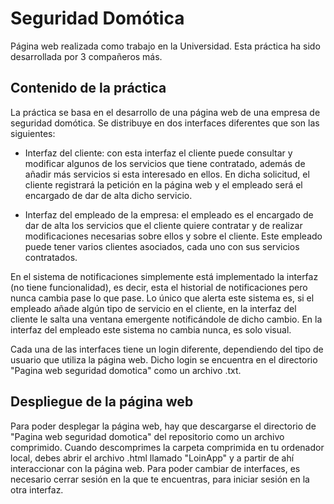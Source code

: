 # Seguridad Domótica
Página web realizada como trabajo en la Universidad. 
Esta práctica ha sido desarrollada por 3 compañeros más.

## Contenido de la práctica
La práctica se basa en el desarrollo de una página web de una empresa de seguridad domótica.
Se distribuye en dos interfaces diferentes que son las siguientes:

* Interfaz del cliente: con esta interfaz el cliente puede consultar y modificar algunos de los servicios que tiene contratado, además de añadir más servicios si esta interesado en ellos. En dicha solicitud, el cliente registrará la petición en la página web y el empleado será el encargado de dar de alta dicho servicio.

* Interfaz del empleado de la empresa: el empleado es el encargado de dar de alta los servicios que el cliente quiere contratar y de realizar modificaciones necesarias sobre ellos y sobre el cliente. Este empleado puede tener varios clientes asociados, cada uno con sus servicios contratados.

En el sistema de notificaciones simplemente está implementado la interfaz (no tiene funcionalidad), es decir, esta el historial de notificaciones pero nunca cambia pase lo que pase. Lo único que alerta este sistema es, si el empleado añade algún tipo de servicio en el cliente, en la interfaz del cliente le salta una ventana emergente notificándole de dicho cambio. En la interfaz del empleado este sistema no cambia nunca, es solo visual.

Cada una de las interfaces tiene un login diferente, dependiendo del tipo de usuario que utiliza la página web. Dicho login se encuentra en el directorio "Pagina web seguridad domotica" como un archivo .txt.

## Despliegue de la página web
Para poder desplegar la página web, hay que descargarse el directorio de "Pagina web seguridad domotica" del repositorio como un archivo comprimido. Cuando descomprimes la carpeta comprimida en tu ordenador local, debes abrir el archivo .html llamado "LoinApp" y a partir de ahí interaccionar con la página web. Para poder cambiar de interfaces, es necesario cerrar sesión en la que te encuentras, para iniciar sesión en la otra interfaz.
